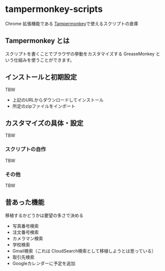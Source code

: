 # tampermonkey-scripts

Chrome 拡張機能である [Tampermonkey](https://chrome.google.com/webstore/detail/tampermonkey/dhdgffkkebhmkfjojejmpbldmpobfkfo/related?hl=ja)で使えるスクリプトの倉庫

## Tampermonkey とは

スクリプトを書くことでブラウザの挙動をカスタマイズする GreaseMonkey という仕組みを使うことができます。


## インストールと初期設定

TBW

- 上記のURLからダウンロードしてインストール
- 所定のzipファイルをインポート

## カスタマイズの具体・設定

TBW

### スクリプトの自作

TBW

### その他

TBW


## 昔あった機能

移植するかどうかは要望の多さで決める

- 写真番号検索
- 注文番号検索
- カメラマン検索
- 学校検索
- Gmail検索（これは CloudSearch検索として移植しようとは思っている）
- 取引先検索
- Googleカレンダーに予定を追加

